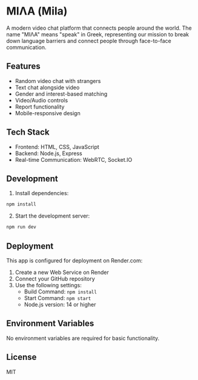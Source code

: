 # ΜΙΛΑ (Mila)

A modern video chat platform that connects people around the world. The name "ΜΙΛΑ" means "speak" in Greek, representing our mission to break down language barriers and connect people through face-to-face communication.

## Features

- Random video chat with strangers
- Text chat alongside video
- Gender and interest-based matching
- Video/Audio controls
- Report functionality
- Mobile-responsive design

## Tech Stack

- Frontend: HTML, CSS, JavaScript
- Backend: Node.js, Express
- Real-time Communication: WebRTC, Socket.IO

## Development

1. Install dependencies:
```bash
npm install
```

2. Start the development server:
```bash
npm run dev
```

## Deployment

This app is configured for deployment on Render.com:

1. Create a new Web Service on Render
2. Connect your GitHub repository
3. Use the following settings:
   - Build Command: `npm install`
   - Start Command: `npm start`
   - Node.js version: 14 or higher

## Environment Variables

No environment variables are required for basic functionality.

## License

MIT
